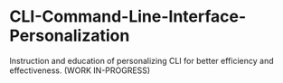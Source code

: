 # CLI-Command-Line-Interface-Personalization
Instruction and education of personalizing CLI for better efficiency and effectiveness.  (WORK IN-PROGRESS)
